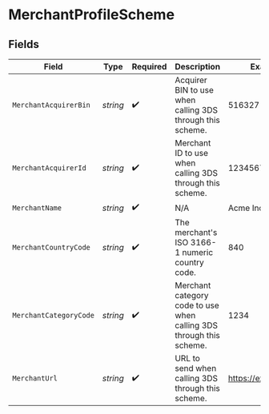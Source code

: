 # MerchantProfileScheme


## Fields

| Field                                                               | Type                                                                | Required                                                            | Description                                                         | Example                                                             |
| ------------------------------------------------------------------- | ------------------------------------------------------------------- | ------------------------------------------------------------------- | ------------------------------------------------------------------- | ------------------------------------------------------------------- |
| `MerchantAcquirerBin`                                               | *string*                                                            | :heavy_check_mark:                                                  | Acquirer BIN to use when calling 3DS through this scheme.           | 516327                                                              |
| `MerchantAcquirerId`                                                | *string*                                                            | :heavy_check_mark:                                                  | Merchant ID to use when calling 3DS through this scheme.            | 123456789012345                                                     |
| `MerchantName`                                                      | *string*                                                            | :heavy_check_mark:                                                  | N/A                                                                 | Acme Inc.                                                           |
| `MerchantCountryCode`                                               | *string*                                                            | :heavy_check_mark:                                                  | The merchant's ISO 3166-1 numeric country code.                     | 840                                                                 |
| `MerchantCategoryCode`                                              | *string*                                                            | :heavy_check_mark:                                                  | Merchant category code to use when calling 3DS through this scheme. | 1234                                                                |
| `MerchantUrl`                                                       | *string*                                                            | :heavy_check_mark:                                                  | URL to send when calling 3DS through this scheme.                   | https://example.com                                                 |